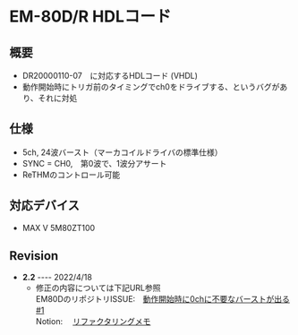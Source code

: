 # EM-80D/R HDLコード

## 概要
- DR20000110-07　に対応するHDLコード (VHDL)
- 動作開始時にトリガ前のタイミングでch0をドライブする、というバグがあり、それに対処


## 仕様
- 5ch, 24波バースト（マーカコイルドライバの標準仕様）
- SYNC = CH0,　第0波で、1波分アサート
- ReTHMのコントロール可能

## 対応デバイス
- MAX V 5M80ZT100


## Revision
- **2.2** ---- 2022/4/18
  - 修正の内容については下記URL参照<br>
    EM80DのリポジトリISSUE:　[動作開始時に0chに不要なバーストが出る #1](https://github.com/mm011106/EM80D/issues/1)　　<br>
    Notion:　 [リファクタリングメモ](https://www.notion.so/HDL-2f2262ee2c774f51907b1a7b961988f4)
